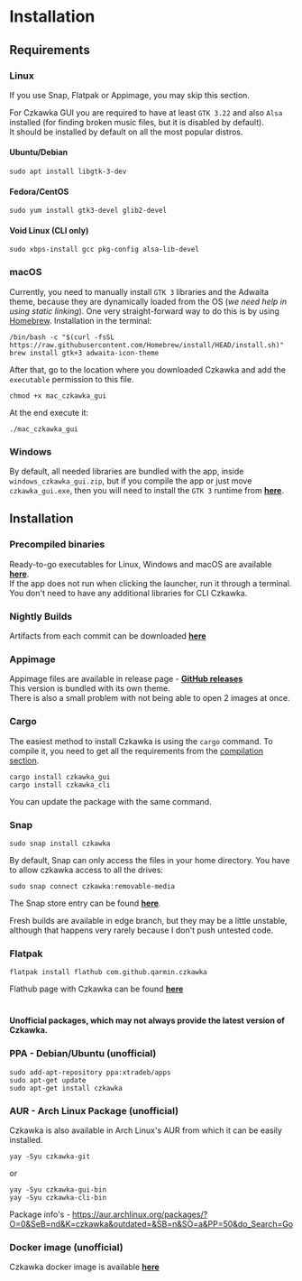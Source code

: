 # Installation
## Requirements
### Linux
If you use Snap, Flatpak or Appimage, you may skip this section.

For Czkawka GUI you are required to have at least `GTK 3.22` and also `Alsa` installed (for finding broken music files, but it is disabled by default).  
It should be installed by default on all the most popular distros.
#### Ubuntu/Debian
```
sudo apt install libgtk-3-dev
```
#### Fedora/CentOS
```
sudo yum install gtk3-devel glib2-devel
```
#### Void Linux (CLI only)
```
sudo xbps-install gcc pkg-config alsa-lib-devel
```

### macOS
Currently, you need to manually install `GTK 3` libraries and the Adwaita theme, because they are dynamically loaded from the OS (*we need
help in using static linking*). One very straight-forward way to do this is by using [Homebrew](https://brew.sh/). Installation in the terminal:
```shell
/bin/bash -c "$(curl -fsSL https://raw.githubusercontent.com/Homebrew/install/HEAD/install.sh)"
brew install gtk+3 adwaita-icon-theme
```
After that, go to the location where you downloaded Czkawka and add the `executable` permission to this file.
```shell
chmod +x mac_czkawka_gui
```
At the end execute it:
```shell
./mac_czkawka_gui
```

### Windows
By default, all needed libraries are bundled with the app, inside `windows_czkawka_gui.zip`, but if you compile the app or just move `czkawka_gui.exe`, then you will need to install the `GTK 3`
runtime from [**here**](https://github.com/tschoonj/GTK-for-Windows-Runtime-Environment-Installer/releases).

## Installation
### Precompiled binaries
Ready-to-go executables for Linux, Windows and macOS are available [**here**](https://github.com/qarmin/czkawka/releases/).  
If the app does not run when clicking the launcher, run it through a terminal.  
You don't need to have any additional libraries for CLI Czkawka.

### Nightly Builds
Artifacts from each commit can be downloaded [**here**](https://github.com/qarmin/czkawka/actions)

### Appimage
Appimage files are available in release page - [**GitHub releases**](https://github.com/qarmin/czkawka/releases/)  
This version is bundled with its own theme.  
There is also a small problem with not being able to open 2 images at once.

### Cargo
The easiest method to install Czkawka is using the `cargo` command. To compile it, you need to get all the
requirements from the [compilation section](Compilation.md).
```
cargo install czkawka_gui
cargo install czkawka_cli
```
You can update the package with the same command.

### Snap
```
sudo snap install czkawka
```
By default, Snap can only access the files in your home directory. You have to allow czkawka access to all the drives:

```
sudo snap connect czkawka:removable-media
```

The Snap store entry can be found [**here**](https://snapcraft.io/czkawka).

Fresh builds are available in edge branch, but they may be a little unstable, although that happens very rarely
because I don't push untested code.

### Flatpak
```
flatpak install flathub com.github.qarmin.czkawka
```
Flathub page with Czkawka can be found [**here**](https://flathub.org/apps/details/com.github.qarmin.czkawka)

#
#

**Unofficial packages, which may not always provide the latest version of Czkawka.**

### PPA - Debian/Ubuntu (unofficial)
```
sudo add-apt-repository ppa:xtradeb/apps
sudo apt-get update
sudo apt-get install czkawka
```

### AUR - Arch Linux Package (unofficial)
Czkawka is also available in Arch Linux's AUR from which it can be easily installed.
```
yay -Syu czkawka-git
```
or
```
yay -Syu czkawka-gui-bin
yay -Syu czkawka-cli-bin
```

Package info's - https://aur.archlinux.org/packages/?O=0&SeB=nd&K=czkawka&outdated=&SB=n&SO=a&PP=50&do_Search=Go

### Docker image (unofficial)
Czkawka docker image is available [**here**](https://github.com/jlesage/docker-czkawka)

